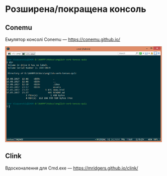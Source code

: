 # Розширена/покращена консоль

## Conemu
Емулятор консолі Conemu — https://conemu.github.io/

![Емулятор консолі Conemu](/windows/conemu_screenshot.png)

## Clink
Вдосконалення для Cmd.exe — https://mridgers.github.io/clink/
